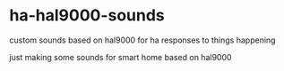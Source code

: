 # ha-hal9000-sounds
custom sounds based on hal9000 for ha responses to things happening

just making some sounds for smart home based on hal9000
